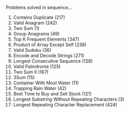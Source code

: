 Problems solved in sequence...

1. Contains Duplicate (217)
2. Valid Anagram (242)
3. Two Sum (1)
4. Group Anagrams (49)
5. Top K Frequent Elements (347)
6. Product of Array Except Self (238)
7. Valid Sudoku (36)
8. Encode and Decode Strings (271)
9. Longest Consecutive Sequence (128)
10. Valid Palindrome (125)
11. Two Sum II (167)
12. 3Sum (15)
13. Container With Most Water (11)
14. Trapping Rain Water (42)
15. Best Time to Buy and Sell Stock (121)
16. Longest Substring Without Repeating Characters (3)
17. Longest Repeating Character Replacement (424)

